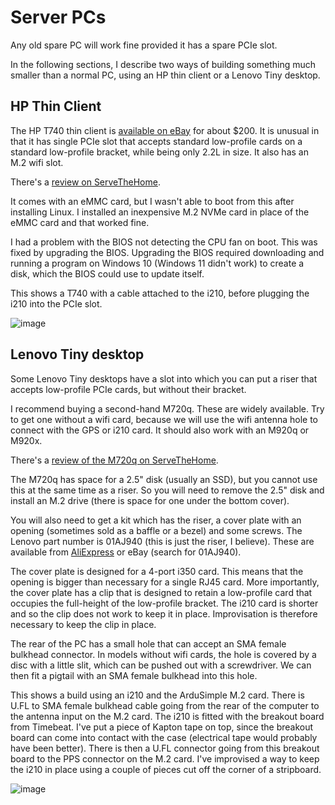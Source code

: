 # Server PCs

Any old spare PC will work fine provided it has a spare PCIe slot.

In the following sections, I describe two ways of building something much smaller than a normal PC,
using an HP thin client or a Lenovo Tiny desktop.

## HP Thin Client

The HP T740 thin client is [available on eBay](https://www.ebay.com/itm/145079601430)
for about $200. It is unusual in that it has single PCIe slot
that accepts standard low-profile cards on a standard low-profile bracket,
while being only 2.2L in size. It also has an M.2 wifi slot.

There's a [review on ServeTheHome](https://www.servethehome.com/hp-t740-thin-client-review-tinyminimicro-with-pcie-slot-amd-ryzen/).

It comes with an eMMC card, but I wasn't able to boot from this after installing Linux.
I installed an inexpensive M.2 NVMe card in place of the eMMC card and that worked fine.

I had a problem with the BIOS not detecting the CPU fan on boot.
This was fixed by upgrading the BIOS.
Upgrading the BIOS required downloading and running a program on Windows 10 (Windows 11 didn't work) to create a disk,
which the BIOS could use to update itself.

This shows a T740 with a cable attached to the i210, before plugging the i210 into the
PCIe slot.

![image](https://github.com/jclark/pc-ptp-ntp-guide/assets/499966/36502817-59e6-4420-87a9-bb10070366fd)

## Lenovo Tiny desktop

Some Lenovo Tiny desktops have a slot into which you can put a riser that accepts
low-profile PCIe cards, but without their bracket.

I recommend buying a second-hand M720q.
These are widely available.
Try to get one without a wifi card, because we will use the wifi antenna hole
to connect with the GPS or i210 card.
It should also work with an M920q or M920x.

There's a [review of the M720q on ServeTheHome](https://www.servethehome.com/lenovo-thinkcentre-m720q-tiny-compact-pc-review/).

The M720q has space for a 2.5" disk (usually an SSD), but you cannot use
this at the same time as a riser. So you will need to remove the
2.5" disk and install an M.2 drive (there is space for one under the bottom cover).

You will also need to get a kit which has the riser, a cover plate with an opening
(sometimes sold as a baffle or a bezel) and some screws. The Lenovo
part number is 01AJ940 (this is just the riser, I believe). These are available from
[AliExpress](https://www.aliexpress.com/item/1005004237346189.html) or eBay (search for
01AJ940).

The cover plate is designed for a 4-port i350 card. This means that the opening
is bigger than necessary for a single RJ45 card. More importantly, the cover plate
has a clip that is designed to retain a low-profile card that occupies the full-height
of the low-profile bracket. The i210 card is shorter and so the clip does not work
to keep it in place. Improvisation is therefore necessary to keep the clip in place.

The rear of the PC has a small hole that can accept an SMA female bulkhead connector.
In models without wifi cards, the hole is covered by a disc with a little slit, which
can be pushed out with a screwdriver. We can then fit a pigtail with an SMA female bulkhead
into this hole.

This shows a build using an i210 and the ArduSimple M.2 card. There is U.FL to SMA female
bulkhead cable going from the rear of the computer to the antenna input on the M.2
card. The i210 is fitted with the breakout board from Timebeat. I've put
a piece of Kapton tape on top, since the breakout board can come into contact with the case
(electrical tape would probably have been better).
There is then a U.FL connector
going from this breakout board to the PPS connector on the M.2 card.
I've improvised a way to keep the i210 in place using a couple of pieces
cut off the corner of a stripboard.

![image](https://github.com/jclark/pc-ptp-ntp-guide/assets/499966/baf3fb0c-8c73-48d3-aa22-6b9aa61ddcf7)

